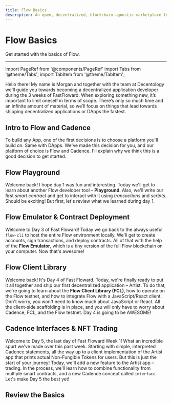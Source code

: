 ```yaml
---
title: Flow Basics
description: An open, decentralized, blockchain-agnostic marketplace for composable smart contracts
---
```


# Flow Basics

Get started with the basics of Flow.

---

import PageRef from '@components/PageRef'
import Tabs from '@theme/Tabs';
import TabItem from '@theme/TabItem';

Hello there! My name is Morgan and together with the team at Decentology we'll guide you towards becoming a decentralized application developer during the 3 weeks of FastFloward. When exploring something new, it’s important to limit oneself in terms of scope. There’s only so much time and an infinite amount of material, so we’ll focus on things that lead towards shipping decentralized applications or DApps the fastest.

## Intro to Flow and Cadence

To build any App, one of the first decisions is to choose a platform you'll build on. Same with DApps. We've made this decision for you, and our platform of choice is Flow and Cadence. I'll explain why we think this is a good decision to get started.

<PageRef url="environment-setup" pageName="Introduction and Flow Programming Environment" />
<PageRef url="cadence-syntax" pageName="Cadence Syntax and Basic Types" />
<PageRef url="cadence-functions" pageName="Cadence Functions and Composite Types" />
<PageRef url="playing-with-cadence" pageName="Playing around with Cadence + Day 1 Quests" />

## Flow Playground

Welcome back! I hope day 1 was fun and interesting. Today we'll get to learn about another Flow developer tool – **Playground**. Also, we'll write our first _smart contract_ and get to interact with it using _transactions_ and _scripts_. Should be exciting! But first, let's review what we learned during day 1.

<PageRef url="flow-playground" pageName="Flow Playground" />

## Flow Emulator & Contract Deployment

Welcome to Day 3 of Fast Floward! Today we go back to the always useful `flow-cli` to host the entire Flow environment locally. We'll get to create accounts, sign transactions, and deploy contracts. All of that with the help of the **Flow Emulator**, which is a tiny version of the full Flow blockchain on your computer. Now that's awesome!

<PageRef url="flow-emulator" pageName="Flow Emulator" />
<PageRef url="deploying-contracts" pageName="Deploying Contracts" />

## Flow Client Library

Welcome back! It's Day 4 of Fast Floward. Today, we're finally ready to put it all together and ship our first decentralized application – Artist. To do that, we're going to learn about the **Flow Client Library (FCL)**, how to operate on the Flow testnet, and how to integrate Flow with a JavaScript/React client. Don't worry, you won't need to know much about JavaScript or React. All the client-side scaffolding is in place, and you will only have to worry about Cadence, FCL, and the Flow testnet. Day 4 is going to be AWESOME!

<PageRef url="flow-client-library" pageName="Flow Client Library" />

## Cadence Interfaces & NFT Trading

Welcome to Day 5, the last day of Fast Floward Week 1! What an incredible spurt we've made over this past week. Starting with simple, interpreted Cadence statements, all the way up to a client implementation of the Artist app that prints actual Non-Fungible Tokens for users. But this is just the start of your journey! Today, we'll add a new feature to the Artist app – trading. In the process, we'll learn how to combine functionality from multiple smart contracts, and a new Cadence concept called `interface`. Let's make Day 5 the best yet!

<PageRef url="cadence-interfaces" pageName="Cadence Interfaces" />
<PageRef url="flow-nft-martketplace" pageName="Flow NFT Marketplace" />

## Review the Basics

<PageRef url="lesson-review" pageName="Review" />
